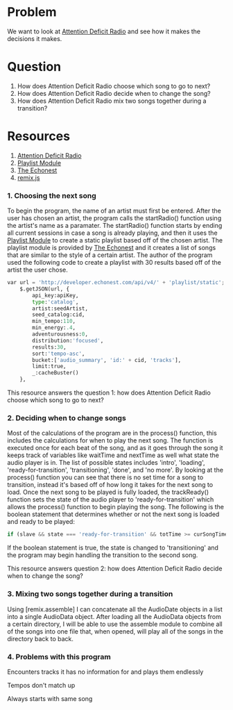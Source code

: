 # Problem
We want to look at [Attention Deficit Radio] and see how it makes the decisions it makes.

# Question
1. How does Attention Deficit Radio choose which song to go to next?
2. How does Attention Deficit Radio decide when to change the song?
3. How does Attention Deficit Radio mix two songs together during a transition?

# Resources
1. [Attention Deficit Radio]
2. [Playlist Module]
3. [The Echonest]
4. [remix.js]

### 1. Choosing the next song
To begin the program, the name of an artist must first be entered. After the user has chosen an artist, the program calls the startRadio() function using the artist's name as a paramater. The startRadio() function starts by ending all current sessions in case a song is already playing, and then it uses the [Playlist Module] to create a static playlist based off of the chosen artist. The playlist module is provided by [The Echonest] and it creates a list of songs that are similar to the style of a certain artist. The author of the program used the following code to create a playlist with 30 results based off of the artist the user chose.
```python
var url = 'http://developer.echonest.com/api/v4/' + 'playlist/static';
    $.getJSON(url, {
        api_key:apiKey,
        type:'catalog',
        artist:seedArtist,
        seed_catalog:cid,
        min_tempo:110,
        min_energy:.4,
        adventurousness:0,
        distribution:'focused',
        results:30,
        sort:'tempo-asc',
        bucket:['audio_summary', 'id:' + cid, 'tracks'],
        limit:true,
        _:cacheBuster()
    },
```

This resource answers the question 1: how does Attention Deficit Radio choose which song to go to next?

### 2. Deciding when to change songs
Most of the calculations of the program are in the process() function, this includes the calculations for when to play the next song. The function is executed once for each beat of the song, and as it goes through the song it keeps track of variables like waitTime and nextTime as well what state the audio player is in. The list of possible states includes 'intro', 'loading', 'ready-for-transition', 'transitioning', 'done', and 'no more'. By looking at the process() function you can see that there is no set time for a song to transition, instead it's based off of how long it takes for the next song to load. Once the next song to be played is fully loaded, the trackReady() function sets the state of the audio player to 'ready-for-transition' which allows the process() function to begin playing the song. The following is the boolean statement that determines whether or not the next song is loaded and ready to be played:
```python
if (slave && state === 'ready-for-transition' && totTime >= curSongTime - curSegueTime)
```
If the boolean statement is true, the state is changed to 'transitioning' and the program may begin handling the transition to the second song. 

This resource answers question 2: how does Attention Deficit Radio decide when to change the song?

### 3. Mixing two songs together during a transition
Using [remix.assemble] I can concatenate all the AudioDate objects in a list into a single AudioData object. After loading all the AudioData objects from a certain directory, I will be able to use the assemble module to combine all of the songs into one file that, when opened, will play all of the songs in the directory back to back.

### 4. Problems with this program
Encounters tracks it has no information for and plays them endlessly

Tempos don't match up

Always starts with same song

[Attention Deficit Radio]: http://static.echonest.com/AttentionDeficitRadio/
[Playlist Module]: http://developer.echonest.com/raw_tutorials/playlist_api/static.html
[The Echonest]: http://the.echonest.com/
[remix.js]: http://echonest.github.io/remix/js-tutorial.html
